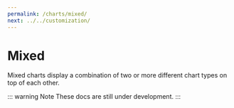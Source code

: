 ```yaml
---
permalink: /charts/mixed/
next: ../../customization/
---
```


# Mixed

Mixed charts display a combination of two or more different chart types on top of each other.

::: warning Note
These docs are still under development.
:::
